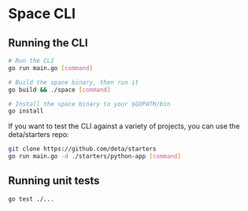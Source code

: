 # Space CLI

## Running the CLI

```bash
# Run the CLI
go run main.go [command]

# Build the space binary, then run it
go build && ./space [command]

# Install the space binary to your $GOPATH/bin
go install
```

If you want to test the CLI against a variety of projects, you can use the deta/starters repo:

```bash
git clone https://github.com/deta/starters
go run main.go -d ./starters/python-app [command]
```

## Running unit tests

```bash
go test ./...
```
